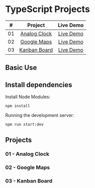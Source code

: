 # TypeScript Projects

|  #  |            Project             | Live Demo |
| :-: | :----------------------------: | :-------: |
| 01  |       [Analog Clock](https://github.com/max-geller/javascript-projects)       | [Live Demo](https://dev.maxgeller.com.com/projects/)  |
| 02  |     [Google Maps](https://github.com/max-geller/javascript-projects)    | [Live Demo](https://dev.maxgeller.com.com/projects/)  |
| 03  |    [Kanban Board](https://github.com/max-geller/javascript-projects)     | [Live Demo](https://dev.maxgeller.com.com/projects/)  |

## Basic Use

## Install dependencies

Install Node Modules:

    npm install

Running the development server:

    npm run start:dev

## Projects

### 01 - Analog Clock

### 02 - Google Maps

### 03 - Kanban Board
